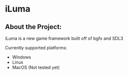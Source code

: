 ﻿# iLuma

## About the Project:
iLuma is a new game framework built off of bgfx and SDL3


Currently supported platforms:
  - Windows
  - Linux
  - MacOS (Not tested yet)